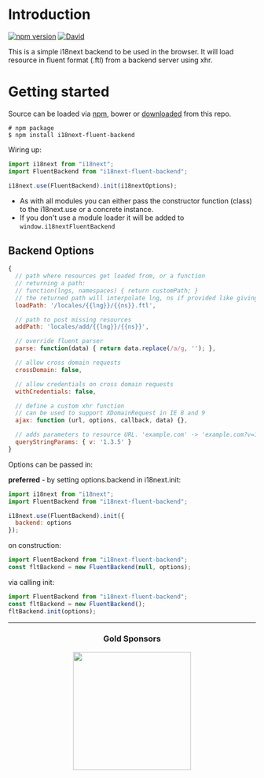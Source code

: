 # Introduction

[![npm version](https://img.shields.io/npm/v/i18next-fluent-backend.svg?style=flat-square)](https://www.npmjs.com/package/i18next-fluent-backend)
[![David](https://img.shields.io/david/i18next/i18next-fluent-backend.svg?style=flat-square)](https://david-dm.org/i18next/i18next-fluent-backend)

This is a simple i18next backend to be used in the browser. It will load resource in fluent format (.ftl) from a backend server using xhr.

# Getting started

Source can be loaded via [npm](https://www.npmjs.com/package/i18next-fluent-backend), bower or [downloaded](https://github.com/i18next/i18next-xhr-backend/blob/master/i18nextFluentBackend.min.js) from this repo.

```
# npm package
$ npm install i18next-fluent-backend
```

Wiring up:

```js
import i18next from "i18next";
import FluentBackend from "i18next-fluent-backend";

i18next.use(FluentBackend).init(i18nextOptions);
```

- As with all modules you can either pass the constructor function (class) to the i18next.use or a concrete instance.
- If you don't use a module loader it will be added to `window.i18nextFluentBackend`

## Backend Options

```js
{
  // path where resources get loaded from, or a function
  // returning a path:
  // function(lngs, namespaces) { return customPath; }
  // the returned path will interpolate lng, ns if provided like giving a static path
  loadPath: '/locales/{{lng}}/{{ns}}.ftl',

  // path to post missing resources
  addPath: 'locales/add/{{lng}}/{{ns}}',

  // override fluent parser
  parse: function(data) { return data.replace(/a/g, ''); },

  // allow cross domain requests
  crossDomain: false,

  // allow credentials on cross domain requests
  withCredentials: false,

  // define a custom xhr function
  // can be used to support XDomainRequest in IE 8 and 9
  ajax: function (url, options, callback, data) {},

  // adds parameters to resource URL. 'example.com' -> 'example.com?v=1.3.5'
  queryStringParams: { v: '1.3.5' }
}
```

Options can be passed in:

**preferred** - by setting options.backend in i18next.init:

```js
import i18next from "i18next";
import FluentBackend from "i18next-fluent-backend";

i18next.use(FluentBackend).init({
  backend: options
});
```

on construction:

```js
import FluentBackend from "i18next-fluent-backend";
const fltBackend = new FluentBackend(null, options);
```

via calling init:

```js
import FluentBackend from "i18next-fluent-backend";
const fltBackend = new FluentBackend();
fltBackend.init(options);
```

---

<h3 align="center">Gold Sponsors</h3>

<p align="center">
  <a href="https://locize.com/" target="_blank">
    <img src="https://raw.githubusercontent.com/i18next/i18next/master/assets/locize_sponsor_240.gif" width="240px">
  </a>
</p>
